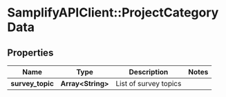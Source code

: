 # SamplifyAPIClient::ProjectCategoryData

## Properties
Name | Type | Description | Notes
------------ | ------------- | ------------- | -------------
**survey_topic** | **Array&lt;String&gt;** | List of survey topics | 


